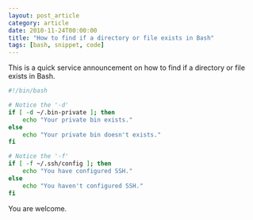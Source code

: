 ```yaml
---
layout: post_article
category: article
date: 2010-11-24T00:00:00
title: "How to find if a directory or file exists in Bash"
tags: [bash, snippet, code]
---
```


This is a quick service announcement on how to find if a directory or file exists in Bash.

```bash
#!/bin/bash

# Notice the '-d'
if [ -d ~/.bin-private ]; then
    echo "Your private bin exists."
else
    echo "Your private bin doesn't exists."
fi

# Notice the '-f'
if [ -f ~/.ssh/config ]; then
    echo "You have configured SSH."
else
    echo "You haven't configured SSH."
fi
```

You are welcome.
